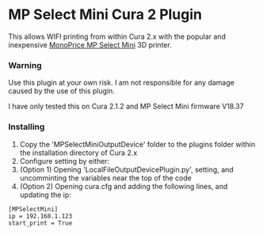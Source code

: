 ﻿# MP Select Mini Cura 2 Plugin
This allows WIFI printing from within Cura 2.x with the popular and inexpensive [MonoPrice MP Select Mini](http://www.monoprice.com/product?p_id=15365) 3D printer.

### Warning ###
Use this plugin at your own risk. I am not responsible for any damage caused by the use of this plugin.

I have only tested this on Cura 2.1.2 and MP Select Mini firmware V18.37

### Installing ###
1. Copy the 'MPSelectMiniOutputDevice' folder to the plugins folder within the installation directory of Cura 2.x
2. Configure setting by either:
  1. (Option 1) Opening 'LocalFileOutputDevicePlugin.py', setting, and uncomminting the variables near the top of the code
  2. (Option 2) Opening cura.cfg and adding the following lines, and updating the ip:
```
[MPSelectMini]
ip = 192.168.1.123
start_print = True
```
